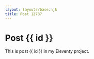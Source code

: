 ```yaml
---
layout: layouts/base.njk
title: Post 12737
---
```


# Post {{ id }}

This is post {{ id }} in my Eleventy project.
